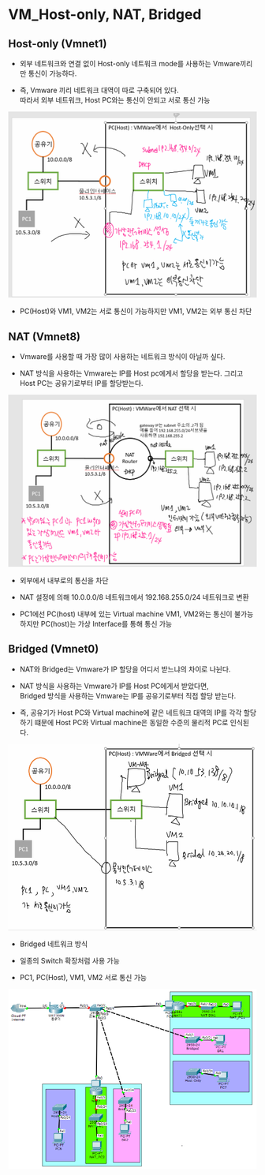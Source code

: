 VM_Host-only, NAT, Bridged
===

Host-only (Vmnet1)
---

- 외부 네트워크와 연결 없이 Host-only 네트워크 mode를 사용하는 Vmware끼리만 통신이 가능하다.

- 즉, Vmware 끼리 네트워크 대역이 따로 구축되어 있다.   
  따라서 외부 네트워크, Host PC와는 통신이 안되고 서로 통신 가능

![](images/2023-07-03-19-32-56.png)
- PC(Host)와 VM1, VM2는 서로 통신이 가능하지만 VM1, VM2는 외부 통신 차단


NAT (Vmnet8)
---

- Vmware를 사용할 때 가장 많이 사용하는 네트워크 방식이 아닐까 싶다.

- NAT 방식을 사용하는 Vmware는 IP를 Host pc에게서 할당을 받는다. 그리고 Host PC는 공유기로부터 IP를 할당받는다.

![](images/2023-07-03-19-30-42.png)

- 외부에서 내부로의 통신을 차단

- NAT 설정에 의해 10.0.0.0/8 네트워크에서 192.168.255.0/24 네트워크로 변환

- PC1에선 PC(host) 내부에 있는 Virtual machine VM1, VM2와는 통신이 불가능하지만 PC(host)는 가상 Interface를 통해 통신 가능


Bridged (Vmnet0)
---

- NAT와 Bridged는 Vmware가 IP 할당을 어디서 받느냐의 차이로 나뉜다.

- NAT 방식을 사용하는 Vmware가 IP를 Host PC에게서 받았다면,   
  Bridged 방식을 사용하는 Vmware는 IP를 공유기로부터 직접 할당 받는다.

- 즉, 공유기가 Host PC와 Virtual machine에 같은 네트워크 대역의 IP를 각각 할당하기 떄문에 Host PC와 Virtual machine은 동일한 수준의 물리적 PC로 인식된다.

![](images/2023-07-03-19-29-56.png)
- Bridged 네트워크 방식
- 일종의 Switch 확장처럼 사용 가능 

- PC1, PC(Host), VM1, VM2 서로 통신 가능


![](images/2023-07-03-19-33-31.png)